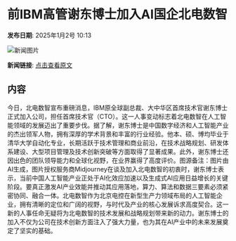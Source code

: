 # 前IBM高管谢东博士加入AI国企北电数智

**发布日期**: 2025年1月2号 10:13

![新闻图片](https://pic.chinaz.com/picmap/thumb/202405161743142627_5.jpg)

**新闻链接**: [点击查看原文](https://www.aibase.com/zh/news/14408)

## 内容

今日，北电数智宣布重磅消息，IBM原全球副总裁、大中华区首席技术官谢东博士正式加入公司，担任首席技术官（CTO）。这一人事变动标志着北电数智在人工智能领域的发展迈出了重要步伐。据了解，谢东博士是中国数字经济和人工智能产业的杰出领军人物，拥有深厚的学术背景和丰富的行业经验。他本、硕、博均毕业于清华大学自动化专业，长期活跃于技术管理和商业前沿，在技术战略规划、研发体系建设、大型项目管理及技术创新突破等方面取得了显著成果。此外，谢东博士还因出色的团队领导能力和全球化视野，在业界赢得了高度评价。图源备注：图片由AI生成，图片授权服务商Midjourney在谈及加入北电数智的初衷时，谢东博士表示，当前中国人工智能产业正处于AI化效应加速以及生成式AI应用日益增长的关键阶段。要真正激发AI产业效能并推动其应用落地，算力、算法和数据三要素必须紧密协同、融合一体。北电数智作为北京电控在新型生产力领域布局的人工智能企业，拥有清晰的定位和广阔的视野，与时代及产业的核心发展诉求高度契合。这一新的人事任命无疑将为北电数智的技术发展和战略规划带来新的动力。谢东博士的加入不仅为公司在技术创新方面注入了强大力量，也为其在AI产业中的未来发展奠定了坚实的基础。
